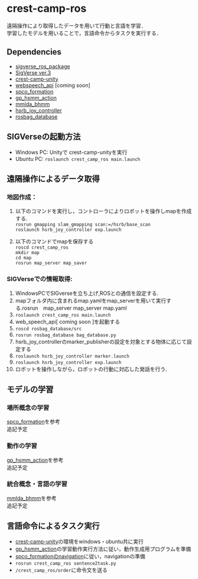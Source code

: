 # crest-camp-ros
遠隔操作により取得したデータを用いて行動と言語を学習．  
学習したモデルを用いることで，言語命令からタスクを実行する．

## Dependencies  
* [sigverse_ros_package](https://github.com/SIGVerse/sigverse_ros_package)
* [SigVerse ver.3](http://www.sigverse.org/wiki/jp/?Tutorial)
* [crest-camp-unity](https://github.com/team-myzw/crest-camp-unity)
* [webspeech_api]() [coming soon]
* [spco_formation](https://github.com/team-myzw/spco_formation)
* [gp_hsmm_action](https://github.com/team-myzw/gp_hsmm_action)
* [mmlda_bhmm](https://github.com/team-myzw/mmlda_bhmm)
* [hsrb_joy_controller](https://github.com/team-myzw/hsrb_joy_controller)
* [rosbag_database](https://github.com/team-myzw/rosbag_database)

## SIGVerseの起動方法
* Windows PC: Unityで crest-camp-unityを実行
* Ubuntu PC: `roslaunch crest_camp_ros main.launch`

## 遠隔操作によるデータ取得

### 地図作成：  

1. 以下のコマンドを実行し，コントローラによりロボットを操作しmapを作成する.  
 `rosrun gmapping slam_gmapping scan:=/hsrb/base_scan`  
 `roslaunch hsrb_joy_controller exp.launch`  

2. 以下のコマンドでmapを保存する  
`roscd crest_camp_ros`  
`mkdir map`  
`cd map`  
`rosrun map_server map_saver`

### SIGVerseでの情報取得:  
1. WindowsPCでSIGverseを立ち上げ,ROSとの通信を設定する.  
2. mapフォルダ内に含まれるmap.yamlをmap_serverを用いて実行する.rosrun　map_server map_server map.yaml  
3. `roslaunch crest_camp_ros main.launch`
4. web_speech_api[ coming soon ]を起動する  
5. `roscd rosbag_database/src`  
6. `rosrun rosbag_database bag_database.py`  
7. hsrb_joy_controllerのmarker_publisherの設定を対象とする物体に応じて設定する  
8. `roslaunch hsrb_joy_controller marker.launch`
9. `roslaunch hsrb_joy_controller exp.launch`
10. ロボットを操作しながら，ロボットの行動に対応した発話を行う．

## モデルの学習
### 場所概念の学習
[spco_formation](https://github.com/team-myzw/spco_formation)を参考  
追記予定

### 動作の学習
[gp_hsmm_action](https://github.com/team-myzw/gp_hsmm_action)を参考  
追記予定

### 統合概念・言語の学習
[mmlda_bhmm](https://github.com/team-myzw/mmlda_bhmm)を参考  
追記予定

## 言語命令によるタスク実行  
* [crest-camp-unity](https://github.com/team-myzw/crest-camp-unity)の環境をwindows・ubuntu共に実行
* [gp_hsmm_action](https://github.com/team-myzw/gp_hsmm_action)の学習動作実行方法に従い，動作生成用プログラムを準備
* [spco_formationのnavigation](https://github.com/team-myzw/spco_formation#navigation)に従い，navigationの準備
* `rosrun crest_camp_ros sentence2task.py`
* `/crest_camp_ros/order`に命令文を送る
